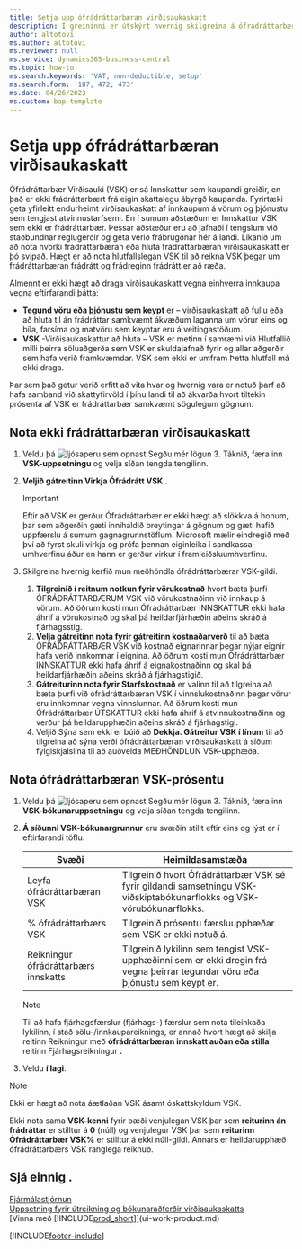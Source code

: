 ```yaml
---
title: Setja upp ófrádráttarbæran virðisaukaskatt
description: Í greininni er útskýrt hvernig skilgreina á ófrádráttarbæran virðisaukaskatt í Microsoft Dynamics 365 Business Central.
author: altotovi
ms.author: altotovi
ms.reviewer: null
ms.service: dynamics365-business-central
ms.topic: how-to
ms.search.keywords: 'VAT, non-deductible, setup'
ms.search.form: '187, 472, 473'
ms.date: 04/26/2023
ms.custom: bap-template
---
```


# Setja upp ófrádráttarbæran virðisaukaskatt

Ófrádráttarbær Virðisauki (VSK) er sá Innskattur sem kaupandi greiðir, en það er ekki frádráttarbært frá eigin skattalegu ábyrgð kaupanda. Fyrirtæki geta yfirleitt endurheimt virðisaukaskatt af innkaupum á vörum og þjónustu sem tengjast atvinnustarfsemi. En í sumum aðstæðum er Innskattur VSK sem ekki er frádráttarbær. Þessar aðstæður eru að jafnaði í tengslum við staðbundnar reglugerðir og geta verið frábrugðnar hér á landi. Líkanið um að nota hvorki frádráttarbæran eða hluta frádráttarbæran virðisaukaskatt er þó svipað. Hægt er að nota hlutfallslegan VSK til að reikna VSK þegar um frádráttarbæran frádrátt og frádreginn frádrátt er að ræða.

Almennt er ekki hægt að draga virðisaukaskatt vegna einhverra innkaupa vegna eftirfarandi þátta:

- **Tegund vöru eða þjónustu sem keypt**  er – virðisaukaskatt að fullu eða að hluta til án frádráttar samkvæmt ákvæðum laganna um vörur eins og bíla, farsíma og matvöru sem keyptar eru á veitingastöðum.
- **VSK**  -Virðisaukaskattur að hluta – VSK er metinn í samræmi við Hlutfallið milli þeirra söluaðgerða sem VSK er skuldajafnað fyrir og allar aðgerðir sem hafa verið framkvæmdar. VSK sem ekki er umfram Þetta hlutfall má ekki draga.

Þar sem það getur verið erfitt að vita hvar og hvernig vara er notuð þarf að hafa samband við skattyfirvöld í þínu landi til að ákvarða hvort tiltekin prósenta af VSK er frádráttarbær samkvæmt sögulegum gögnum.

## Nota ekki frádráttarbæran virðisaukaskatt

1. Veldu þá  ![ljósaperu sem opnast Segðu mér lögun 3](media/ui-search/search_small.png "Segðu mér hvað þú vilt gera"). Táknið, færa inn  **VSK-uppsetningu** og velja síðan tengda tengilinn.
2.  **Veljið gátreitinn Virkja Ófrádrátt VSK** .

    > [!IMPORTANT]
    > Eftir að VSK er gerður Ófrádráttarbær er ekki hægt að slökkva á honum, þar sem aðgerðin gæti innihaldið breytingar á gögnum og gæti hafið uppfærslu á sumum gagnagrunnstöflum. Microsoft mælir eindregið með því að fyrst skuli virkja og prófa þennan eiginleika í sandkassa-umhverfinu áður en hann er gerður virkur í framleiðsluumhverfinu.

3. Skilgreina hvernig kerfið mun meðhöndla ófrádráttarbærar VSK-gildi.

    1.  **Tilgreinið í reitnum notkun fyrir vörukostnað**  hvort bæta þurfi ÓFRÁDRÁTTARBÆRUM VSK við vörukostnaðinn við innkaup á vörum. Að öðrum kosti mun Ófrádráttarbær INNSKATTUR ekki hafa áhrif á vörukostnað og skal þá heildarfjárhæðin aðeins skráð á fjárhagsstig.
    2.  **Velja gátreitinn nota fyrir gátreitinn kostnaðarverð**  til að bæta ÓFRÁDRÁTTARBÆR VSK við kostnað eignarinnar þegar nýjar eignir hafa verið innkomnar í eignina. Að öðrum kosti mun Ófrádráttarbær INNSKATTUR ekki hafa áhrif á eignakostnaðinn og skal þá heildarfjárhæðin aðeins skráð á fjárhagstigið.
    3.  **Gátreiturinn nota fyrir Starfskostnað**  er valinn til að tilgreina að bæta þurfi við ófrádráttarbæran VSK í vinnslukostnaðinn þegar vörur eru innkomnar vegna vinnslunnar. Að öðrum kosti mun Ófrádráttarbær ÚTSKATTUR ekki hafa áhrif á atvinnukostnaðinn og verður þá heildarupphæðin aðeins skráð á fjárhagstigi.
    4. Veljið Sýna sem ekki er búið að  **Dekkja. Gátreitur VSK í línum**  til að tilgreina að sýna verði ófrádráttarbæran virðisaukaskatt á síðum fylgiskjalslína til að auðvelda MEÐHÖNDLUN VSK-upphæða.

## Nota ófrádráttarbæran VSK-prósentu

1. Veldu þá  ![ljósaperu sem opnast Segðu mér lögun 3](media/ui-search/search_small.png "Segðu mér hvað þú vilt gera"). Táknið, færa inn  **VSK-bókunaruppsetningu** og velja síðan tengda tengilinn.
2.  **Á síðunni VSK-bókunargrunnur**  eru svæðin stillt eftir eins og lýst er í eftirfarandi töflu.

    | Svæði | Heimildasamstæða |
    |-------|-------------|
    | Leyfa ófrádráttarbæran VSK | Tilgreinið hvort Ófrádráttarbær VSK sé fyrir gildandi samsetningu VSK-viðskiptabókunarflokks og VSK-vörubókunarflokks. |
    | % ófrádráttarbærs VSK | Tilgreinið prósentu færsluupphæðar sem VSK er ekki notuð á. |
    | Reikningur ófrádráttarbærs innskatts | Tilgreinið lykilinn sem tengist VSK-upphæðinni sem er ekki dregin frá vegna þeirrar tegundar vöru eða þjónustu sem keypt er. |

    > [!NOTE]
    > Til að hafa fjárhagsfærslur (fjárhags-) færslur sem nota tileinkaða lykilinn, í stað sölu-/innkaupareiknings, er annað hvort hægt að skilja reitinn Reikningur með  **ófrádráttarbæran innskatt auðan eða stilla**  reitinn Fjárhagsreikningur  **.** 

3. Veldu  **í lagi**.

> [!NOTE]
> Ekki er hægt að nota áætlaðan VSK ásamt óskattskyldum VSK.
>
> Ekki nota sama  **VSK-kenni**  fyrir bæði venjulegan VSK þar sem  **reiturinn án frádráttar**  er stilltur á  **0**  (núll) og venjulegur VSK þar sem  **reiturinn Ófrádráttarbær VSK%**  er stilltur á ekki núll-gildi. Annars er heildarupphæð ófrádráttarbærs VSK ranglega reiknuð.

## Sjá einnig .

[Fjármálastjórnun](finance.md)  
[Uppsetning fyrir útreikning og bókunaraðferðir virðisaukaskatts](finance-setup-vat.md)  
[Vinna með [!INCLUDE[prod_short](includes/prod_short.md)]](ui-work-product.md)

[!INCLUDE[footer-include](includes/footer-banner.md)]
